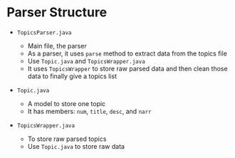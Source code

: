 # Parser Structure

- `TopicsParser.java`
	- Main file, the parser
	- As a parser, it uses `parse` method to extract data from the topics file
	- Use `Topic.java` and `TopicsWrapper.java`
	- It uses `TopicsWrapper` to store raw parsed data and then clean those data to finally give a topics list

- `Topic.java`
	- A model to store one topic
	- It has members: `num`, `title`, `desc`, and `narr`

- `TopicsWrapper.java`
	- To store raw parsed topics
	- Use `Topic.java` to store raw data
